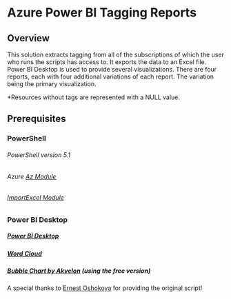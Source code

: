 # Azure Power BI Tagging Reports

## Overview
This solution extracts tagging from all of the subscriptions of which the user who runs the scripts has access to. It exports the data to an Excel file. Power BI Desktop is used to provide several visualizations.  There are four reports, each with four additional variations of each report. The variation being the primary visualization.

*Resources without tags are represented with a NULL value.

## Prerequisites 

### PowerShell

###### PowerShell version 5.1
###### Azure [Az Module](https://aka.ms/az270)
###### [ImportExcel Module](https://aka.ms/importexcel542) 

### Power BI Desktop 

##### [Power BI Desktop](https://aka.ms/powerbinow)
##### [Word Cloud](https://appsource.microsoft.com/en-us/product/power-bi-visuals/WA104380752?tab=Overview)
##### [Bubble Chart by Akvelon](https://appsource.microsoft.com/en-us/product/power-bi-visuals/WA104381340?tab=Overview) (using the free version)

A special thanks to [Ernest Oshokoya](https://github.com/eosho) for providing the original script!
